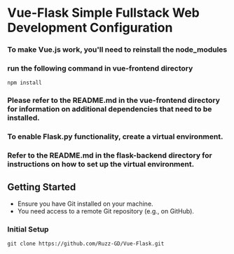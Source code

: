 # Vue-Flask Simple Fullstack Web Development Configuration

### To make Vue.js work, you'll need to reinstall the node_modules
### run the following command in vue-frontend directory
```
npm install
```
### Please refer to the README.md in the vue-frontend directory for information on additional dependencies that need to be installed.

### To enable Flask.py functionality, create a virtual environment.
### Refer to the README.md in the flask-backend directory for instructions on how to set up the virtual environment.

## Getting Started
- Ensure you have Git installed on your machine.
- You need access to a remote Git repository (e.g., on GitHub).

### Initial Setup 
```
git clone https://github.com/Ruzz-GD/Vue-Flask.git
```



